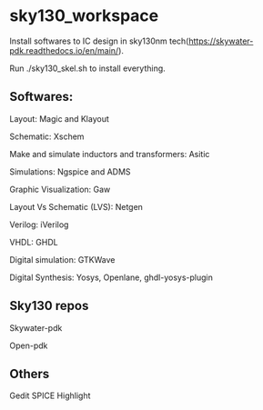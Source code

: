 # sky130_workspace
Install softwares to IC design in sky130nm tech(https://skywater-pdk.readthedocs.io/en/main/).

Run ./sky130_skel.sh to install everything.

## Softwares:
Layout: Magic and Klayout

Schematic: Xschem

Make and simulate inductors and transformers: Asitic

Simulations: Ngspice and ADMS

Graphic Visualization: Gaw

Layout Vs Schematic (LVS): Netgen

Verilog: iVerilog

VHDL: GHDL

Digital simulation: GTKWave

Digital Synthesis: Yosys, Openlane, ghdl-yosys-plugin

## Sky130 repos

Skywater-pdk

Open-pdk

## Others

Gedit SPICE Highlight


